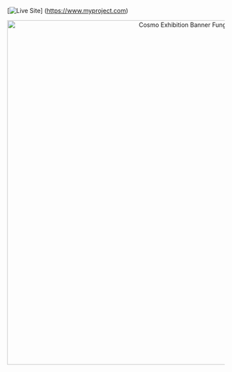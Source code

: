 [![Live Site](https://img.shields.io/badge/🔗-View%20Site-blue?style=for-the-badge)]
(https://www.myproject.com)

<div align="center">
  <img src="/banner_fungi_small.png"
       alt="Cosmo Exhibition Banner Fungi"
       width="800"/>
</div>
